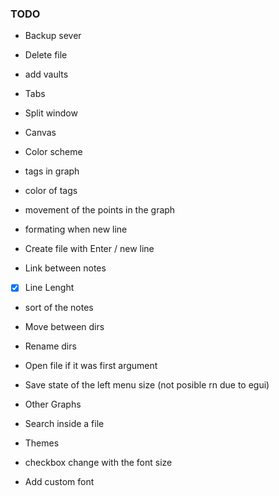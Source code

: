 ### TODO
- Backup sever
- Delete file
- add vaults
- Tabs
- Split window
- Canvas
- Color scheme

- tags in graph
- color of tags
- movement of the points in the graph

- formating when new line
- Create file with Enter / new line

- Link between notes
- [x] Line Lenght
- sort of the notes
- Move between dirs
- Rename dirs
- Open file if it was first argument

- Save state of the left menu size (not posible rn due to egui)

- Other Graphs
- Search inside a file
- Themes
- checkbox change with the font size
- Add custom font
